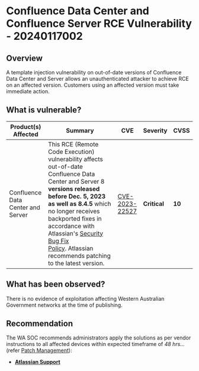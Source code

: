 # Confluence Data Center and Confluence Server RCE Vulnerability - 20240117002

## Overview

A template injection vulnerability on out-of-date versions of Confluence Data Center and Server allows an unauthenticated attacker to achieve RCE on an affected version. Customers using an affected version must take immediate action.


## What is vulnerable?

| Product(s) Affected | Summary | CVE | Severity | CVSS
| --- | --- |--- | --- | --- |
| Confluence Data Center and Server | This RCE (Remote Code Execution) vulnerability affects out-of-date Confluence Data Center and Server 8 **versions released before Dec. 5, 2023 as well as 8.4.5** which no longer receives backported fixes in accordance with Atlassian's [Security Bug Fix Policy](https://www.atlassian.com/trust/security/bug-fix-policy "https://www.atlassian.com/trust/security/bug-fix-policy"). Atlassian recommends patching to the latest version. | [CVE-2023-22527](https://nvd.nist.gov/vuln/detail/CVE-2023-22527)|**Critical** | **10** |


## What has been observed?

There is no evidence of exploitation affecting Western Australian Government networks at the time of publishing.


## Recommendation

The WA SOC recommends administrators apply the solutions as per vendor instructions to all affected devices within expected timeframe of *48 hrs...* (refer [Patch Management](../guidelines/patch-management.md)):

- [**Atlassian Support**](https://confluence.atlassian.com/security/cve-2023-22527-rce-remote-code-execution-vulnerability-in-confluence-data-center-and-confluence-server-1333990257.html)
